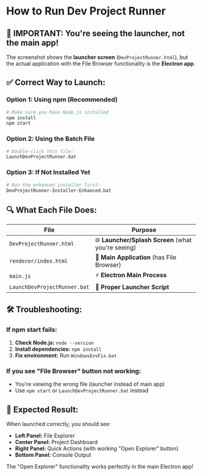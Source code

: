 # How to Run Dev Project Runner

## 🚨 **IMPORTANT: You're seeing the launcher, not the main app!**

The screenshot shows the **launcher screen** (`DevProjectRunner.html`), but the actual application with the File Browser functionality is the **Electron app**.

## ✅ **Correct Way to Launch:**

### Option 1: Using npm (Recommended)
```bash
# Make sure you have Node.js installed
npm install
npm start
```

### Option 2: Using the Batch File
```bash
# Double-click this file:
LaunchDevProjectRunner.bat
```

### Option 3: If Not Installed Yet
```bash
# Run the enhanced installer first:
DevProjectRunner-Installer-Enhanced.bat
```

## 🔍 **What Each File Does:**

| File | Purpose |
|------|---------|
| `DevProjectRunner.html` | 🌐 **Launcher/Splash Screen** (what you're seeing) |
| `renderer/index.html` | 📱 **Main Application** (has File Browser) |
| `main.js` | ⚡ **Electron Main Process** |
| `LaunchDevProjectRunner.bat` | 🚀 **Proper Launcher Script** |

## 🛠️ **Troubleshooting:**

### If npm start fails:
1. **Check Node.js:** `node --version`
2. **Install dependencies:** `npm install`
3. **Fix environment:** Run `WindowsEnvFix.bat`

### If you see "File Browser" button not working:
- You're viewing the wrong file (launcher instead of main app)
- Use `npm start` or `LaunchDevProjectRunner.bat` instead

## 🎯 **Expected Result:**

When launched correctly, you should see:
- **Left Panel:** File Explorer
- **Center Panel:** Project Dashboard  
- **Right Panel:** Quick Actions (with working "Open Explorer" button)
- **Bottom Panel:** Console Output

The "Open Explorer" functionality works perfectly in the main Electron app!